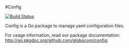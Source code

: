 #Config

[![Build Status](https://secure.travis-ci.org/globocom/config.png)](http://travis-ci.org/globocom/config)

Config is a Go package to manage yaml configuration files.

For usage information, read our package documentation:
<http://go.pkgdoc.org/github.com/globocom/config>.
